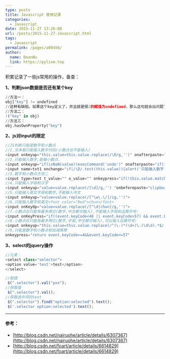 ```yaml
---
type: posts
title: Javascript 使用记录
categories: 
  - Javascript
date: 2015-11-27 13:26:00
url: /posts/2015-11-27-Javascript.html
tags: 
  - Javascript
permalink: /pages/a00456/
author: 
  name: DeanWu
  link: https://pylixm.top
---
```




积累记录了一些js常用的操作，备查：

**1、判断json数据是否还有某个key**

```python
//方法一：
obj["key"] != undefined 
//这种有缺陷，如果这个key定义了，并且就是很2的赋值为undefined，那么这句就会出问题了。 
//方法二：
!("key" in obj)
//方法三： 
obj.hasOwnProperty("key")  
```
<!-- more -->
**2、js对input的限定**

```javascript
//JS判断只能是数字和小数点
//1.文本框只能输入数字代码(小数点也不能输入)
<input onkeyup="this.value=this.value.replace(/\D/g,'')" onafterpaste="this.value=this.value.replace(/\D/g,'')">
//2.只能输入数字,能输小数点.
<input onkeyup="if(isNaN(value))execCommand('undo')" onafterpaste="if(isNaN(value))execCommand('undo')">
<input name=txt1 onchange="if(/\D/.test(this.value)){alert('只能输入数字');this.value='';}">
//3.数字和小数点方法二
<input type=text t_value="" o_value="" onkeypress="if(!this.value.match(/^[\+\-]?\d*?\.?\d*?$/))this.value=this.t_value;else this.t_value=this.value;if(this.value.match(/^(?:[\+\-]?\d+(?:\.\d+)?)?$/))this.o_value=this.value" onkeyup="if(!this.value.match(/^[\+\-]?\d*?\.?\d*?$/))this.value=this.t_value;else this.t_value=this.value;if(this.value.match(/^(?:[\+\-]?\d+(?:\.\d+)?)?$/))this.o_value=this.value" onblur="if(!this.value.match(/^(?:[\+\-]?\d+(?:\.\d+)?|\.\d*?)?$/))this.value=this.o_value;else{if(this.value.match(/^\.\d+$/))this.value=0+this.value;if(this.value.match(/^\.$/))this.value=0;this.o_value=this.value}">
//4.只能输入字母和汉字
<input onkeyup="value=value.replace(/[\d]/g,'') "onbeforepaste="clipboardData.setData('text',clipboardData.getData('text').replace(/[\d]/g,''))" maxlength=10 name="Numbers">
//5.只能输入英文字母和数字,不能输入中文
<input onkeyup="value=value.replace(/[^\w\.\/]/ig,'')">
//6.只能输入数字和英文<font color="Red">chun</font>
<input onKeyUp="value=value.replace(/[^\d|chun]/g,'')">
//7.小数点后只能有最多两位(数字,中文都可输入),不能输入字母和运算符号:
<input onKeyPress="if((event.keyCode<48 || event.keyCode>57) && event.keyCode!=46 || /\.\d\d$/.test(value))event.returnValue=false">
//8.小数点后只能有最多两位(数字,字母,中文都可输入),可以输入运算符号:
<input onkeyup="this.value=this.value.replace(/^(\-)*(\d+)\.(\d\d).*$/,'$1$2.$3')">
//9.只能是数字和小数点和加减乘際
onkeypress="return event.keyCode>=4&&event.keyCode<=57"
```

**3、select的jquery操作**

```javascript
//元素：
<select class="selector">
<option value='test'>test</option>
</select>

//赋值
 $(".selector").val("pxx");
//获取值
 $(".selector").val();
//获取选中项的text
 $(".selector").find("option:selected").text();
 $('.selector option:selected').text();
```


---

#### 参考：

* [http://blog.csdn.net/nairuohe/article/details/6307367](http://blog.csdn.net/nairuohe/article/details/6307367)
* [http://blog.csdn.net/foart/article/details/6614829](http://blog.csdn.net/foart/article/details/6614829)